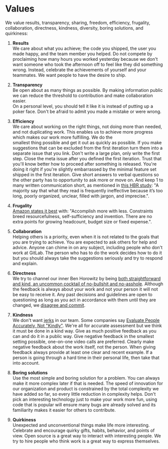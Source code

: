 # Values

We value results, transparency, sharing, freedom, efficiency, frugality, collaboration, directness, kindness, diversity, boring solutions, and quirkiness:

1. **Results**  
   We care about what you achieve; the code you shipped, the user you made happy, and the team member you helped. Do not compete by proclaiming how many hours you worked yesterday because we don't want someone who took the afternoon off to feel like they did something wrong. Instead, celebrate the achievements of yourself and your teammates. We want people to have the desire to ship.

2. **Transparency**  
   Be open about as many things as possible. By making information public we can reduce the threshold to contribution and make collaboration easier.   
   On a personal level, you should tell it like it is instead of putting up a poker face. Don't be afraid to admit you made a mistake or were wrong.

3. **Efficiency**  
   We care about working on the right things, not doing more than needed, and not duplicating work. This enables us to achieve more progress which makes our work more fulfilling. We do the  
   smallest thing possible and get it out as quickly as possible. If you make suggestions that can be excluded from the first iteration turn them into a separate issue that you link. Don't write a large plan, only write the first step. Close the meta issue after you defined the first iteration. Trust that you'll know better how to proceed after something is released. You're doing it right if you're slightly embarrassed by the minimal feature set shipped in the first iteration. Give short answers to verbal questions so the other party has to opportunity to ask more or move on. And keep 1 to many written communication short, as mentioned in [this HBR study](https://hbr.org/2016/09/bad-writing-is-destroying-your-companys-productivity): "A majority say that what they read is frequently ineffective because it’s too long, poorly organized, unclear, filled with jargon, and imprecise.".

4. **Frugality**  
   [Amazon states it best](http://www.amazon.jobs/principles) with: "Accomplish more with less. Constraints breed resourcefulness, self-sufficiency and invention. There are no extra points for growing headcount, budget size or fixed expense.".

5. **Collaboration**  
   Helping others is a priority, even when it is not related to the goals that you are trying to achieve. You are expected to ask others for help and advice. Anyone can chime in on any subject, including people who don't work at GitLab. The person who has to do the work decides how to do it but you should always take the suggestions seriously and try to respond and explain.

6. **Directness**  
   We try to channel our inner Ben Horowitz by being [both straightforward and kind, an uncommon cocktail of no-bullshit and no-asshole](https://medium.com/@producthunt/ben-horowitz-s-best-startup-advice-7e8c09c8de1b). Although the feedback is always about your work and not your person it will not be easy to receive it. Any past decisions and guidelines are open to questioning as long as you act in accordance with them until they are changed, we [disagree and commit](http://ryanestis.com/leadership/disagree-and-commit-to-get-things-done/).

7. **Kindness**  
   We don't want [jerks](http://bobsutton.typepad.com/my_weblog/2006/10/the_no_asshole_.html) in our team. Some companies say [Evaluate People Accurately, Not "Kindly"](https://www.principles.com/#Principle-100). We're all for accurate assessment but we think it must be done in a kind way. Give as much positive feedback as you can and do it in a public way. Give negative feedback in the smallest setting possible, one-on-one video calls are preferred. Clearly make negative feedback about the work itself, not the person. When giving feedback always provide at least one clear and recent example. If a person is going through a hard time in their personal life, then take that into account.

8. **Boring solutions**  
   Use the most simple and boring solution for a problem. You can always make it more complex later if that is needed. The speed of innovation for our organization and product is constrained by the total complexity we have added so far, so every little reduction in complexity helps. Don't pick an interesting technology just to make your work more fun, using code that is popular will ensure many bugs are already solved and its familiarity makes it easier for others to contribute.

9. **Quirkiness**  
   Unexpected and unconventional things make life more interesting. Celebrate and encourage quirky gifts, habits, behavior, and points of view. Open source is a great way to interact with interesting people. We try to hire people who think work is a great way to express themselves.



